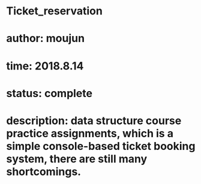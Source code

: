 # Ticket_reservation

# author: moujun
# time: 2018.8.14
# status: complete
# description: data structure course practice assignments, which is a simple console-based ticket booking system, there are still many shortcomings.
